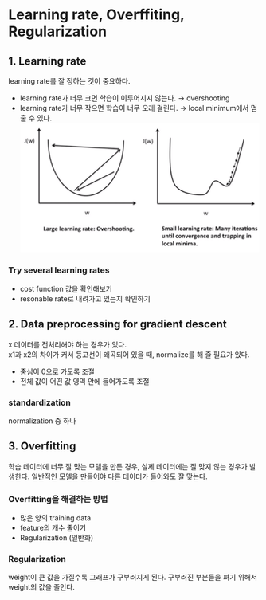 # Learning rate, Overffiting, Regularization

## 1. Learning rate
learning rate를 잘 정하는 것이 중요하다.  
- learning rate가 너무 크면 학습이 이루어지지 않는다. → overshooting
- learning rate가 너무 작으면 학습이 너무 오래 걸린다. → local minimum에서 멈출 수 있다.  
![learning rate problems](https://github.com/jionchu/Study/blob/master/Deep%20Learning/images/overshooting,%20local%20minimum.png)  

### Try several learning rates
- cost function 값을 확인해보기
- resonable rate로 내려가고 있는지 확인하기

## 2. Data preprocessing for gradient descent
x 데이터를 전처리해야 하는 경우가 있다.  
x1과 x2의 차이가 커서 등고선이 왜곡되어 있을 때, normalize를 해 줄 필요가 있다.  
- 중심이 0으로 가도록 조절
- 전체 값이 어떤 값 영역 안에 들어가도록 조절

### standardization
normalization 중 하나

## 3. Overfitting
학습 데이터에 너무 잘 맞는 모델을 만든 경우, 실제 데이터에는 잘 맞지 않는 경우가 발생한다. 일반적인 모델을 만들어야 다른 데이터가 들어와도 잘 맞는다.  

### Overfitting을 해결하는 방법
- 많은 양의 training data
- feature의 개수 줄이기
- Regularization (일반화)

### Regularization
weight이 큰 값을 가질수록 그래프가 구부러지게 된다. 구부러진 부분들을 펴기 위해서 weight의 값을 줄인다.  
